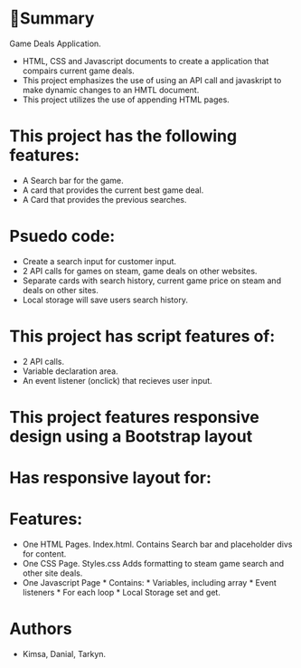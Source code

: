 # 📖Summary

Game Deals Application.

* HTML, CSS and Javascript documents to create a application that compairs current game deals.
* This project emphasizes the use of using an API call and javaskript to make dynamic changes to an HMTL document.
* This project utilizes the use of appending HTML pages.

# This project has the following features:
* A Search bar for the game.
* A card that provides the current best game deal.
* A Card that provides the previous searches.

# Psuedo code:
* Create a search input for customer input.
* 2 API calls for games on steam, game deals on other websites.
* Separate cards with search history, current game price on steam and deals on other sites.
* Local storage will save users search history.

# This project has script features of:
* 2 API calls.
* Variable declaration area.
* An event listener (onclick) that recieves user input.

# This project features responsive design using a Bootstrap layout

# Has responsive layout for:
# Features:
* One HTML Pages.
Index.html.
Contains Search bar and placeholder divs for content.
* One CSS Page.
Styles.css
Adds formatting to steam game search and other site deals.
* One Javascript Page * Contains: * Variables, including array * Event listeners * For each loop * Local Storage set and get.

# Authors
* Kimsa, Danial, Tarkyn. 
